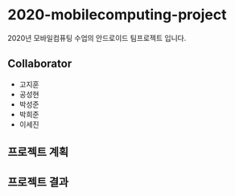 # 2020-mobilecomputing-project
2020년 모바일컴퓨팅 수업의 안드로이드 팀프로젝트 입니다.  

## Collaborator
- 고지훈
- 공성현
- 박성준
- 박희준
- 이세진

## 프로젝트 계획


## 프로젝트 결과
